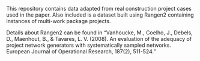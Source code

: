 This repository contains data adapted from real construction project cases used in the paper. Also included is a dataset built using Rangen2 containing instances of multi-work package projects.

Details about Rangen2 can be found in “Vanhoucke, M., Coelho, J., Debels, D., Maenhout, B., & Tavares, L. V. (2008). An evaluation of the adequacy of project network generators with systematically sampled networks. European Journal of Operational Research, 187(2), 511-524.”
